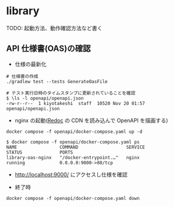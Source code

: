 # library

TODO: 起動方法、動作確認方法など書く

## API 仕様書(OAS)の確認

- 仕様の最新化

```shell
# 仕様書の作成
./gradlew test --tests GenerateOasFile

# テスト実行日時のタイムスタンプに更新されていることを確認
$ \ls -l openapi/openapi.json
-rw-r--r--  1 kiyotakeshi  staff  10520 Nov 20 01:57 openapi/openapi.json
```

- nginx の起動([Redoc](https://github.com/Redocly/redoc) の CDN を読み込んで OpenAPI を描画する)

```shell
docker compose -f openapi/docker-compose.yaml up -d 

$ docker compose -f openapi/docker-compose.yaml ps   
NAME                COMMAND                  SERVICE             STATUS              PORTS
library-oas-nginx   "/docker-entrypoint.…"   nginx               running             0.0.0.0:9000->80/tcp
```

- [http://localhost:9000/](http://localhost:9000/) にアクセスし仕様を確認

- 終了時

```shell
docker compose -f openapi/docker-compose.yaml down
```